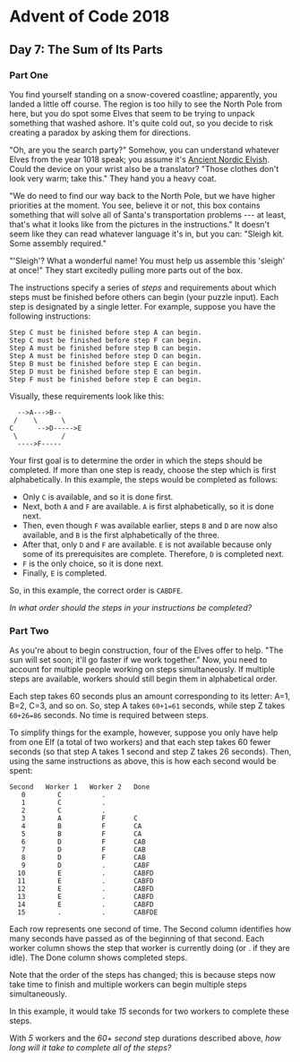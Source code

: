 # Advent of Code 2018

## Day 7: The Sum of Its Parts

### Part One

You find yourself standing on a snow-covered coastline; apparently, you landed
a little off course.  The region is too hilly to see the North Pole from here,
but you do spot some Elves that seem to be trying to unpack something that
washed ashore.  It's quite cold out, so you decide to risk creating a paradox
by asking them for directions.

"Oh, are you the search party?"  Somehow, you can understand whatever Elves
from the year 1018 speak; you assume it's [Ancient Nordic Elvish][1].  Could
the device on your wrist also be a translator?  "Those clothes don't look very
warm; take this."  They hand you a heavy coat.

[1]: https://adventofcode.com/2015/day/6

"We do need to find our way back to the North Pole, but we have higher
priorities at the moment.  You see, believe it or not, this box contains
something that will solve all of Santa's transportation problems --- at least,
that's what it looks like from the pictures in the instructions."  It doesn't
seem like they can read whatever language it's in, but you can: "Sleigh kit.
Some assembly required."

"'Sleigh'?  What a wonderful name!  You must help us assemble this 'sleigh' at
once!"  They start excitedly pulling more parts out of the box.

The instructions specify a series of *steps* and requirements about which steps
must be finished before others can begin (your puzzle input).  Each step is
designated by a single letter.  For example, suppose you have the following
instructions:

```
Step C must be finished before step A can begin.
Step C must be finished before step F can begin.
Step A must be finished before step B can begin.
Step A must be finished before step D can begin.
Step B must be finished before step E can begin.
Step D must be finished before step E can begin.
Step F must be finished before step E can begin.
```

Visually, these requirements look like this:

```
  -->A--->B--
 /    \      \
C      -->D----->E
 \           /
  ---->F-----
```

Your first goal is to determine the order in which the steps should be
completed.  If more than one step is ready, choose the step which is first
alphabetically.  In this example, the steps would be completed as follows:

- Only `C` is available, and so it is done first.
- Next, both `A` and `F` are available.  `A` is first alphabetically, so it is
  done next.
- Then, even though `F` was available earlier, steps `B` and `D` are now also
  available, and `B` is the first alphabetically of the three.
- After that, only `D` and `F` are available.  `E` is not available because
  only some of its prerequisites are complete. Therefore, `D` is completed
  next.
- `F` is the only choice, so it is done next.
- Finally, `E` is completed.

So, in this example, the correct order is `CABDFE`.

*In what order should the steps in your instructions be completed?*

### Part Two

As you're about to begin construction, four of the Elves offer to help.  "The sun will set soon;
it'll go faster if we work together."  Now, you need to account for multiple people working on steps
simultaneously.  If multiple steps are available, workers should still begin them in alphabetical
order.

Each step takes 60 seconds plus an amount corresponding to its letter: A=1, B=2, C=3, and so on.
So, step A takes `60+1=61` seconds, while step Z takes `60+26=86` seconds.  No time is required
between steps.

To simplify things for the example, however, suppose you only have help from one Elf (a total of two
workers) and that each step takes 60 fewer seconds (so that step A takes 1 second and step Z takes
26 seconds).  Then, using the same instructions as above, this is how each second would be spent:

```
Second   Worker 1   Worker 2   Done
   0        C          .
   1        C          .
   2        C          .
   3        A          F       C
   4        B          F       CA
   5        B          F       CA
   6        D          F       CAB
   7        D          F       CAB
   8        D          F       CAB
   9        D          .       CABF
  10        E          .       CABFD
  11        E          .       CABFD
  12        E          .       CABFD
  13        E          .       CABFD
  14        E          .       CABFD
  15        .          .       CABFDE
```

Each row represents one second of time.  The Second column identifies how many seconds have passed
as of the beginning of that second.  Each worker column shows the step that worker is currently
doing (or . if they are idle).  The Done column shows completed steps.

Note that the order of the steps has changed; this is because steps now take time to finish and
multiple workers can begin multiple steps simultaneously.

In this example, it would take *15* seconds for two workers to complete these steps.

With *5* workers and the *60+ second* step durations described above, *how long will it take to
complete all of the steps?*

